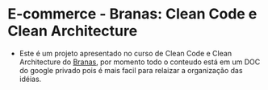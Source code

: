 # E-commerce - Branas: Clean Code e Clean Architecture
- Este é um projeto apresentado no curso de Clean Code e Clean Architecture do [Branas](https://app.branas.io/), por momento todo o conteudo está em um DOC do google privado pois é mais facil para relaizar a organização das idéias. 
